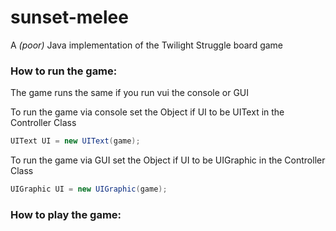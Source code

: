 # sunset-melee
A *(poor)* Java implementation of the Twilight Struggle board game


### How to run the game:
The game runs the same if you run vui the console or GUI

To run the game via console set the Object if UI to be UIText in the Controller Class
```java
UIText UI = new UIText(game);
```

To run the game via GUI set the Object if UI to be UIGraphic in the Controller Class
```java
UIGraphic UI = new UIGraphic(game);
```

### How to play the game:

